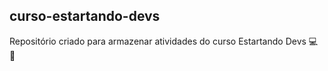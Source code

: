 ## curso-estartando-devs
 Repositório criado para armazenar atividades do curso Estartando Devs :computer: :notebook:
